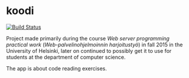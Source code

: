 # koodi

[![Build Status](https://travis-ci.org/kooditeam/koodi.svg?branch=master)](https://travis-ci.org/kooditeam/koodi)

Project made primarily during the course *Web server programming practical work* (*Web-palvelinohjelmoinnin harjoitustyö*) in fall 2015 in the University of Helsinki, later on continued to possibly get it to use for students at the department of computer science.


The app is about code reading exercises.
